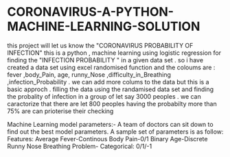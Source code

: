 # CORONAVIRUS-A-PYTHON-MACHINE-LEARNING-SOLUTION
this project will let us know the "CORONAVIRUS PROBABILITY OF INFECTION"
this is a python , machine learning using logistic regression for finding the "INFECTION PROBABILITY " in a given data set .
so i have created a data set using excel randomised function and the coloums are : fever	,body_Pain,	age,	runny_Nose	,difficulty_in_Breathing	,infection_Probability . we can add more colums to the data but this is a basic approch . 
filling  the data using the randamised data set and finding the probality of infection in a group of let say 3000 peoples . 
we can caractorize that there are let 800 peoples having the probabilty more than 75% are can prioterise their checking 

Machine Learning model parameters:-
A team of doctors can sit down to find out the best model parameters.
A sample set of parameters is as follow:
Features:
Average Fever-Continous
Body Pain-0/1 Binary
Age-Discrete
Runny Nose
Breathing Problem- Categorical: 0/1/-1
